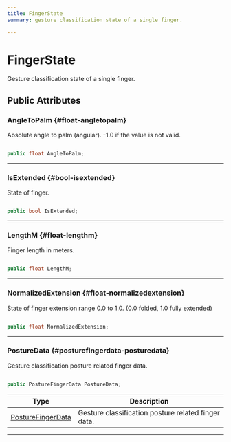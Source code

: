 ```yaml
---
title: FingerState
summary: gesture classification state of a single finger. 

---
```


# FingerState




Gesture classification state of a single finger.   





## Public Attributes

### AngleToPalm {#float-angletopalm}

Absolute angle to palm (angular). -1.0 if the value is not valid. 

```csharp

public float AngleToPalm;

```






-----------

### IsExtended {#bool-isextended}

State of finger. 

```csharp

public bool IsExtended;

```






-----------

### LengthM {#float-lengthm}

Finger length in meters. 

```csharp

public float LengthM;

```






-----------

### NormalizedExtension {#float-normalizedextension}

State of finger extension range 0.0 to 1.0. (0.0 folded, 1.0 fully extended) 

```csharp

public float NormalizedExtension;

```






-----------

### PostureData {#posturefingerdata-posturedata}

Gesture classification posture related finger data. 

```csharp

public PostureFingerData PostureData;

```

| Type | Description  | 
|--|--|
| [PostureFingerData](/versioned_docs/version-31-Aug-2023/unity-api/api/UnityEngine.XR.MagicLeap/InputSubsystem/Extensions/MLGestureClassification/UnityEngine.XR.MagicLeap.InputSubsystem.Extensions.MLGestureClassification.PostureFingerData.md) | Gesture classification posture related finger data.  |





-----------


